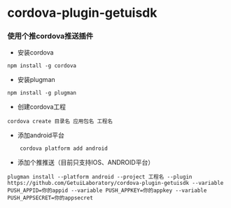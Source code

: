 # cordova-plugin-getuisdk
### 使用个推cordova推送插件
* 安装cordova 
```
npm install -g cordova
```
* 安装plugman
```
npm install -g plugman
```
* 创建cordova工程
```
cordova create 目录名 应用包名 工程名
```
* 添加android平台
```
	cordova platform add android
```
* 添加个推推送（目前只支持IOS、ANDROID平台）
```	
plugman install --platform android --project 工程名 --plugin https://github.com/GetuiLaboratory/cordova-plugin-getuisdk --variable PUSH_APPID=你的appid --variable PUSH_APPKEY=你的appkey --variable PUSH_APPSECRET=你的appsecret
```	

